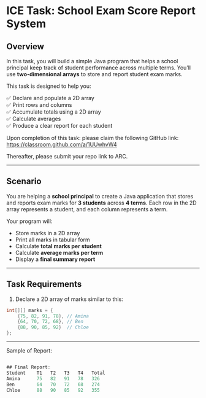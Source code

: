 # ICE Task: School Exam Score Report System 

## Overview

In this task, you will build a simple Java program that helps a school principal keep track of student performance across multiple terms. You’ll use **two-dimensional arrays** to store and report student exam marks.

This task is designed to help you:

✅ Declare and populate a 2D array  
✅ Print rows and columns  
✅ Accumulate totals using a 2D array  
✅ Calculate averages  
✅ Produce a clear report for each student  

Upon completion of this task: please claim the following GitHub link: https://classroom.github.com/a/1UUwhvW4

Thereafter, please submit your repo link to ARC.

---

## Scenario

You are helping a **school principal** to create a Java application that stores and reports exam marks for **3 students** across **4 terms**. Each row in the 2D array represents a student, and each column represents a term.

Your program will:

- Store marks in a 2D array  
- Print all marks in tabular form  
- Calculate **total marks per student**  
- Calculate **average marks per term**  
- Display a **final summary report**  

---

## Task Requirements

1. Declare a 2D array of marks similar to this:

```java
int[][] marks = {
    {75, 82, 91, 78}, // Amina
    {64, 70, 72, 68}, // Ben
    {88, 90, 85, 92}  // Chloe
};

```
---

Sample of Report:
```java

## Final Report:
Student    T1   T2   T3   T4   Total
Amina      75   82   91   78   326
Ben        64   70   72   68   274
Chloe      88   90   85   92   355

```
